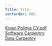 ```yaml
---
Title: Vita
sortorder: 002
---
```

[Kivan Polimis CV.pdf](../../docs/Polimis_Curriculum_Vitae.pdf)  
[Software Carpentry](../../docs/Software_Carpentry_Certification.pdf)  
[Data Carpentry](../../docs/Data_Carpentry_Certification.pdf)